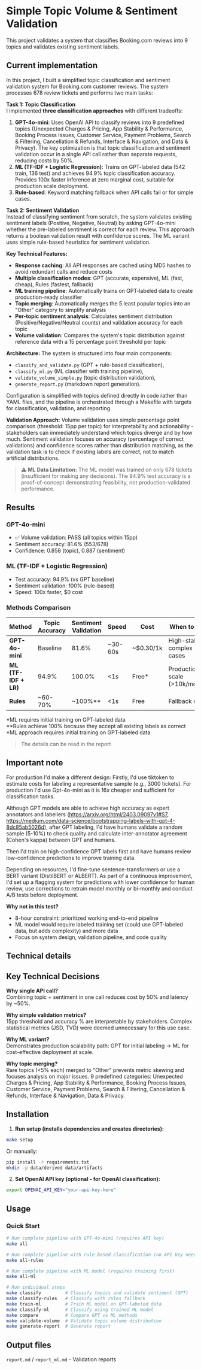 # Simple Topic Volume & Sentiment Validation

This project validates a system that classifies Booking.com reviews into 9 topics and validates existing sentiment labels.

## Current implementation

In this project, I built a simplified topic classification and sentiment validation system for Booking.com customer reviews. The system processes 678 review tickets and performs two main tasks:

**Task 1: Topic Classification**  
I implemented **three classification approaches** with different tradeoffs:
1. **GPT-4o-mini**: Uses OpenAI API to classify reviews into 9 predefined topics (Unexpected Charges & Pricing, App Stability & Performance, Booking Process Issues, Customer Service, Payment Problems, Search & Filtering, Cancellation & Refunds, Interface & Navigation, and Data & Privacy). The key optimization is that topic classification and sentiment validation occur in a single API call rather than separate requests, reducing costs by 50%.
2. **ML (TF-IDF + Logistic Regression)**: Trains on GPT-labeled data (542 train, 136 test) and achieves 94.9% topic classification accuracy. Provides 100x faster inference at zero marginal cost, suitable for production scale deployment.
3. **Rule-based**: Keyword matching fallback when API calls fail or for simple cases.

**Task 2: Sentiment Validation**  
Instead of classifying sentiment from scratch, the system validates existing sentiment labels (Positive, Negative, Neutral) by asking GPT-4o-mini whether the pre-labeled sentiment is correct for each review. This approach returns a boolean validation result with confidence scores. The ML variant uses simple rule-based heuristics for sentiment validation.

**Key Technical Features:**
- **Response caching**: All API responses are cached using MD5 hashes to avoid redundant calls and reduce costs
- **Multiple classification modes**: GPT (accurate, expensive), ML (fast, cheap), Rules (fastest, fallback)
- **ML training pipeline**: Automatically trains on GPT-labeled data to create production-ready classifier
- **Topic merging**: Automatically merges the 5 least popular topics into an "Other" category to simplify analysis
- **Per-topic sentiment analysis**: Calculates sentiment distribution (Positive/Negative/Neutral counts) and validation accuracy for each topic
- **Volume validation**: Compares the system's topic distribution against reference data with a 15 percentage point threshold per topic

**Architecture:**
The system is structured into four main components: 
- `classify_and_validate.py` (GPT + rule-based classification),
- `classify_ml.py` (ML classifier with training pipeline),
- `validate_volume_simple.py` (topic distribution validation),
- `generate_report.py` (markdown report generation). 

Configuration is simplified with topics defined directly in code rather than YAML files, and the pipeline is orchestrated through a Makefile with targets for classification, validation, and reporting.

**Validation Approach:**
Volume validation uses simple percentage point comparison (threshold: 15pp per topic) for interpretability and actionability - stakeholders can immediately understand which topics diverge and by how much. Sentiment validation focuses on accuracy (percentage of correct validations) and confidence scores rather than distribution matching, as the validation task is to check if existing labels are correct, not to match artificial distributions.

> **⚠️ ML Data Limitation:** The ML model was trained on only 678 tickets (insufficient for making any decisions). The 94.9% test accuracy is a proof-of-concept demonstrating feasibility, not production-validated performance.

## Results

### GPT-4o-mini
- ✅ Volume validation: PASS (all topics within 15pp)
- Sentiment accuracy: 81.6% (553/678)
- Confidence: 0.858 (topic), 0.887 (sentiment)

### ML (TF-IDF + Logistic Regression)
- Test accuracy: 94.9% (vs GPT baseline)
- Sentiment validation: 100% (rule-based)
- Speed: 100x faster, $0 cost

### Methods Comparison

| Method | Topic Accuracy | Sentiment Validation | Speed | Cost | When to Use |
|--------|----------------|---------------------|-------|------|-------------|
| **GPT-4o-mini** | Baseline | 81.6% | ~30-60s | ~$0.30/1k | High-stakes, complex cases |
| **ML (TF-IDF + LR)** | 94.9% | 100.0% | <1s | Free* | Production scale (>10k/month) |
| **Rules** | ~60-70% | ~100%** | <1s | Free | Fallback only |

*ML requires initial training on GPT-labeled data  
**Rules achieve 100% because they accept all existing labels as correct
*ML approach requires initial training on GPT-labeled data

> The details can be read in the report

## Important note

For production I'd make a different design:
Firstly, I'd use tiktoken to estimate costs for labeling a representative sample (e.g., 3000 tickets). For production I'd use Gpt-4o-mini as it is 16x cheaper and sufficient for classification tasks. 

Although GPT models are able to achieve high accuracy as expert annotators and labellers (https://arxiv.org/html/2403.09097v1#S7, https://medium.com/data-science/bootstrapping-labels-with-gpt-4-8dc85ab5026d), after GPT labeling, I'd have humans validate a random sample (5-10%) to check quality and calculate inter-annotator agreement (Cohen's kappa) between GPT and humans. 

Then I'd train on high-confidence GPT labels first and have humans review low-confidence predictions to improve training data. 

Depending on resources, I'd fine-tune sentence-transformers or use a BERT variant (DistilBERT or ALBERT). As part of a continuous improvement, I'd set up a flagging system for predictions with lower confidence for human review, use corrections to retrain model monthly or bi-monthly and conduct A/B tests before deployment. 

**Why not in this test?**
- 8-hour constraint: prioritized working end-to-end pipeline
- ML model would require labeled training set (could use GPT-labeled data, but adds complexity) and more data
- Focus on system design, validation pipeline, and code quality

## Technical details


## Key Technical Decisions

**Why single API call?**  
Combining topic + sentiment in one call reduces cost by 50% and latency by ~50%.

**Why simple validation metrics?**  
15pp threshold and accuracy % are interpretable by stakeholders. Complex statistical metrics (JSD, TVD) were deemed unnecessary for this use case.

**Why ML variant?**  
Demonstrates production scalability path: GPT for initial labeling → ML for cost-effective deployment at scale.

**Why topic merging?**  
Rare topics (<5% each) merged to "Other" prevents metric skewing and focuses analysis on major issues.
9 predefined categories: Unexpected Charges & Pricing, App Stability & Performance, Booking Process Issues, Customer Service, Payment Problems, Search & Filtering, Cancellation & Refunds, Interface & Navigation, Data & Privacy.

## Installation

1. **Run setup (installs dependencies and creates directories):**
```bash
make setup
```

Or manually:
```bash
pip install -r requirements.txt
mkdir -p data/derived data/artifacts
```

2. **Set OpenAI API key (optional - for OpenAI classification):**
```bash
export OPENAI_API_KEY="your-api-key-here"
```

## Usage

### Quick Start

```bash
# Run complete pipeline with GPT-4o-mini (requires API key)
make all

# Run complete pipeline with rule-based classification (no API key needed)
make all-rules

# Run complete pipeline with ML model (requires training first)
make all-ml

# Run individual steps
make classify         # Classify topics and validate sentiment (GPT)
make classify-rules   # Classify with rules fallback
make train-ml         # Train ML model on GPT-labeled data
make classify-ml      # Classify using trained ML model
make compare          # Compare GPT vs ML methods
make validate-volume  # Validate topic volume distribution
make generate-report  # Generate report
```

## Output files

`report.md` / `report_ml.md` - Validation reports

